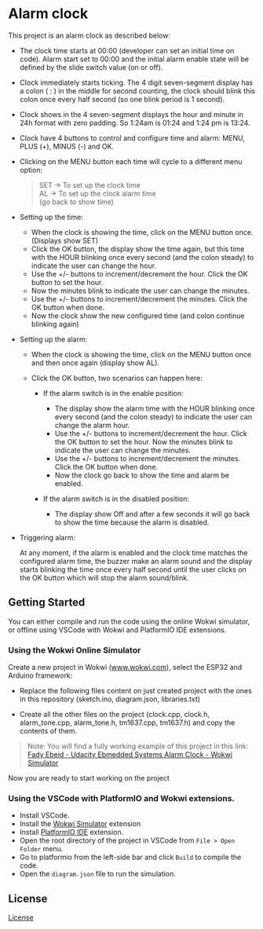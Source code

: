 # Alarm clock

This project is an alarm clock as described below:

- The clock time starts at 00:00 (developer can set an initial time on code). Alarm start set to 00:00 and the initial alarm enable state will be defined by the slide switch value (on or off).

- Clock immediately starts ticking. The 4 digit seven-segment display has a colon ( : ) in the middle for second counting, the clock should blink this colon once every half second (so one blink period is 1 second). 

- Clock shows in the 4 seven-segment displays the hour and minute in 24h format with zero padding. So 1:24am is 01:24 and 1:24 pm is 13:24.

- Clock have 4 buttons to control and configure time and alarm: MENU, PLUS (+), MINUS (-) and OK. 

- Clicking on the MENU button each time will cycle to a different menu option:
  > SET -> To set up the clock time  
  > AL -> To set up the clock alarm time  
  > (go back to show time) 

- Setting up the time:

    - When the clock is showing the time, click on the MENU button once. (Displays show SET)
    - Click the OK button, the display show the time again, but this time with the HOUR blinking once every second (and the colon steady) to indicate the user can change the hour.
    - Use the +/- buttons to increment/decrement the hour. Click the OK button to set the hour. 
    - Now the minutes blink to indicate the user can change the minutes. 
    - Use the +/- buttons to increment/decrement the minutes. Click the OK button when done.
    - Now the clock show the new configured time (and colon continue blinking again)

- Setting up the alarm:

    - When the clock is showing the time, click on the MENU button once and then once again (display show AL).

    - Click the OK button, two scenarios can happen here:

        - If the alarm switch is in the enable position:

            - The display show the alarm time with the HOUR blinking once every second (and the colon steady) to indicate the user can change the alarm hour.
            - Use the +/- buttons to increment/decrement the hour. Click the OK button to set the hour. 
            Now the minutes blink to indicate the user can change the minutes. 
            - Use the +/- buttons to increment/decrement the minutes. Click the OK button when done.
            - Now the clock go back to show the time and alarm be enabled.

        - If the alarm switch is in the disabled position:
            - The display show Off and after a few seconds it will go back to show the time because the alarm is disabled.

- Triggering alarm:

    At any moment, if the alarm is enabled and the clock time matches the configured alarm time, the buzzer make an alarm sound and the display starts blinking the time once every half second until the user clicks on the OK button which will stop the alarm sound/blink.


## Getting Started
You can either compile and run the code using the online Wokwi simulator, or offline using VSCode with Wokwi and PlatformIO IDE extensions.

### Using the Wokwi Online Simulator
Create a new project in Wokwi (www.wokwi.com), select the ESP32 and Arduino framework:

- Replace the following files content on just created project with the ones in this repository (sketch.ino, diagram.json, libraries.txt)

- Create all the other files on the project (clock.cpp, clock.h, alarm_tone.cpp, alarm_tone.h, tm1637.cpp, tm1637.h) and copy the contents of them.

> Note: You will find a fully working example of this project in this link: [Fady Ebeid - Udacity Ebmedded Systems Alarm Clock - Wokwi Simulator](https://wokwi.com/projects/415992680098658305) 

Now you are ready to start working on the project

### Using the VSCode with PlatformIO and Wokwi extensions.

- Install VSCode.
- Install the [Wokwi Simulator](https://marketplace.visualstudio.com/items?itemName=Wokwi.wokwi-vscode) extension
- Install [PlatformIO IDE](https://marketplace.visualstudio.com/items?itemName=platformio.platformio-ide) extension.
- Open the root directory of the project in VSCode from `File > Open Folder` menu.
- Go to platformio from the left-side bar and click `Build` to compile the code.
- Open the `diagram.json` file to run the simulation.

## License

[License](LICENSE.txt)
